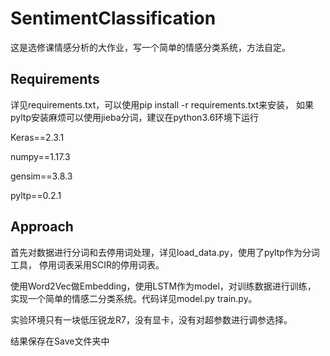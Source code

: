 # SentimentClassification
这是选修课情感分析的大作业，写一个简单的情感分类系统，方法自定。
## Requirements
详见requirements.txt，可以使用pip install -r requirements.txt来安装，
如果pyltp安装麻烦可以使用jieba分词，建议在python3.6环境下运行

Keras==2.3.1

numpy==1.17.3

gensim==3.8.3

pyltp==0.2.1

## Approach
首先对数据进行分词和去停用词处理，详见load_data.py，使用了pyltp作为分词工具，
停用词表采用SCIR的停用词表。

使用Word2Vec做Embedding，使用LSTM作为model，对训练数据进行训练，
实现一个简单的情感二分类系统。代码详见model.py train.py。

实验环境只有一块低压锐龙R7，没有显卡，没有对超参数进行调参选择。

结果保存在Save文件夹中